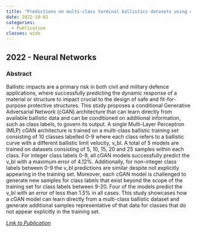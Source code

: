 ```yaml
---
title: "Predictions on multi-class terminal ballistics datasets using conditional Generative Adversarial Networks"
date: 2022-10-01
categories:
  - Publication
classes: wide
---
```


## 2022 - Neural Networks

### Abstract

Ballistic impacts are a primary risk in both civil and military defence applications, where successfully predicting the dynamic response of a material or structure to impact crucial to the design of safe and fit-for-purpose protective structures. This study proposes a conditional Generative Adversarial Network (cGAN) architecture that can learn directly from available ballistic data and can be conditioned on additional information, such as class labels, to govern its output. A single Multi-Layer Perceptron (MLP) cGAN architecture is trained on a multi-class ballistic training set consisting of 10 classes labelled 0-9 where each class refers to a ballistic curve with a different ballistic limit velocity, v_bl. A total of 5 models are trained on datasets consisting of 5, 10, 15, 20 and 25 samples within each class. For integer class labels 0-9, all cGAN models successfully predict the v_bl with a maximum error of 4.12%. Additionally, for non-integer class labels between 0-9 the v_bl predictions are similar despite not explicitly appearing in the training set. Moreover, each cGAN model is challenged to generate new samples for class labels that exist beyond the scope of the training set for class labels between 9-20. Four of the models predict the v_bl with an error of less than 1.5% in all cases. This study showcases how a cGAN model can learn directly from a multi-class ballistic dataset and generate additional samples representative of that data for classes that do not appear explicitly in the training set.


[<em>Link to Publication</em>](https://www.sciencedirect.com/science/article/pii/S0893608022002994)